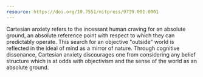 ```yaml
---
resource: https://doi.org/10.7551/mitpress/9739.001.0001
---
```


Cartesian anxiety refers to the incessant human craving for an absolute ground, an absolute reference point with respect to which they can predictably operate. This search for an objective "outside" world is reflected in the ideal of mind as a mirror of nature. Through cognitive dissonance, Cartesian anxiety discourages one from considering any belief structure which is at odds with objectivism and the sense of the world as an absolute ground.